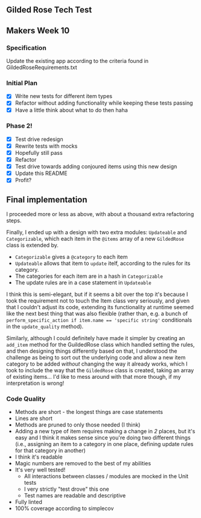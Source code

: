 ## Gilded Rose Tech Test
## Makers Week 10

### Specification

Update the existing app according to the criteria found in
GildedRoseRequirements.txt

### Initial Plan

- [x] Write new tests for different item types
- [x] Refactor without adding functionality while keeping these tests passing
- [x] Have a little think about what to do then haha

### Phase 2!

- [x] Test drive redesign
- [x] Rewrite tests with mocks
- [x] Hopefully still pass
- [x] Refactor
- [x] Test drive towards adding conjoured items using this new design
- [x] Update this README
- [x] Profit?

## Final implementation

I proceeded more or less as above, with about a thousand extra refactoring steps.

Finally, I ended up with a design with two extra modules: `Updateable` and `Categorizable`, which each item in the `@items` array of a new `GildedRose` class is extended by.

* `Categorizable` gives a `@category` to each item
* `Updateable` allows that item to `update` itelf, according to the rules for its category.
* The categories for each item are in a hash in `Categorizable`
* The update rules are in a case statement in `Updateable`

I think this is semi-elegant, but if it seems a bit over the top it's because I took the requirement not to touch the Item class very seriously, and given that I couldn't adjust its code, extending its functionality at runtime seemed like the next best thing that was also flexible (rather than, e.g. a bunch of `perform_specific_action if item.name == 'specific string'` conditionals in the `update_quality` method). 

Similarly, although I could definitely have made it simpler by creating an `add_item` method for the GuildedRose class which handled setting the rules, and then designing things differently based on that, I understood the challenge as being to sort out the underlying code and allow a new item category to be added _without_ changing the way it already works, which I took to include the way that the `GildedRose` class is created, taking an array of existing items... I'd like to mess around with that more though, if my interpretation is wrong!

### Code Quality

* Methods are short - the longest things are case statements
* Lines are short
* Methods are pruned to only those needed (I think)
* Adding a new type of item requires making a change in *2* places, but it's easy and I think it makes sense since you're doing two different things (i.e., assigning an item to a category in one place, defining update rules for that category in another)
* I think it's readable
* Magic numbers are removed to the best of my abilities
* It's very well tested!
  * All interactions between classes / modules are mocked in the Unit tests
  * I very strictly "test drove" this one
  * Test names are readable and descriptive
* Fully linted
* 100% coverage according to simplecov
